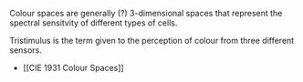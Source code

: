 Colour spaces are generally (?) 3-dimensional spaces that represent the spectral sensitvity of different types of cells.

Tristimulus is the term given to the perception of colour from three different sensors.

- [[CIE 1931 Colour Spaces]]
